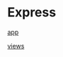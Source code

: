 # Express

[app](app.js ':include :type=code')


[views](app.js ':include :type=code :fragment=view-engine')

